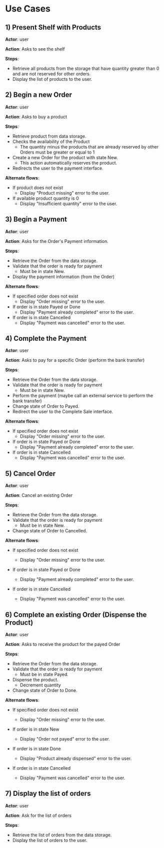 # Use Cases

## 1) Present Shelf with Products

**Actor**: user

**Action**: Asks to see the shelf

**Steps**:

- Retrieve all products from the storage that have quantity greater than 0 and are not reserved for other orders.
- Display the list of products to the user.

## 2) Begin a new Order

**Actor**: user

**Action**: Asks to buy a product

**Steps**:

- Retrieve product from data storage.
- Checks the availability of the Product
  - The quantity minus the products that are already reserved by other Orders must be greater or equal to 1
- Create a new Order for the product with state New.
  - This action automatically reserves the product.
- Redirects the user to the payment interface.

**Alternate flows**:

- If product does not exist
  - Display "Product missing" error to the user.
- If available product quantity is 0
  - Display "Insufficient quantity" error to the user.

## 3) Begin a Payment

**Actor**: user

**Action**: Asks for the Order's Payment information.

**Steps**:

- Retrieve the Order from the data storage.
- Validate that the order is ready for payment
  - Must be in state New.
- Display the payment information (from the Order)

**Alternate flows**:

- If specified order does not exist
  - Display "Order missing" error to the user.
- If order is in state Payed or Done
  - Display "Payment already completed" error to the user.
- If order is in state Cancelled
  - Display "Payment was cancelled" error to the user.

## 4) Complete the Payment

**Actor**: user

**Action**: Asks to pay for a specific Order (perform the bank transfer)

**Steps**:

- Retrieve the Order from the data storage.
- Validate that the order is ready for payment
  - Must be in state New.
- Perform the payment (maybe call an external service to perform the bank transfer)
- Change state of Order to Payed.
- Redirect the user to the Complete Sale interface.

**Alternate flows**:

- If specified order does not exist
  - Display "Order missing" error to the user.
- If order is in state Payed or Done
  - Display "Payment already completed" error to the user.
- If order is in state Cancelled
  - Display "Payment was cancelled" error to the user.

## 5) Cancel Order

**Actor**: user

**Action**: Cancel an existing Order

**Steps**:

- Retrieve the Order from the data storage.
- Validate that the order is ready for payment
  - Must be in state New.
- Change state of Order to Cancelled.

**Alternate flows**:

- If specified order does not exist
  - Display "Order missing" error to the user.

- If order is in state Payed or Done
  - Display "Payment already completed" error to the user.
- If order is in state Cancelled
  - Display "Payment was cancelled" error to the user.

## 6) Complete an existing Order (Dispense the Product)

**Actor**: user

**Action**: Asks to receive the product for the payed Order

**Steps**:

- Retrieve the Order from the data storage.
- Validate that the order is ready for payment
  - Must be in state Payed.
- Dispense the product.
  - Decrement quantity
- Change state of Order to Done.

**Alternate flows**:

- If specified order does not exist
  - Display "Order missing" error to the user.

- If order is in state New
  - Display "Order not payed" error to the user.
- If order is in state Done
  - Display "Product already dispensed" error to the user.
- If order is in state Cancelled
  - Display "Payment was cancelled" error to the user.

## 7) Display the list of orders

**Actor**: user

**Action**: Ask for the list of orders

**Steps**:

- Retrieve the list of orders from the data storage.
- Display the list of orders to the user.